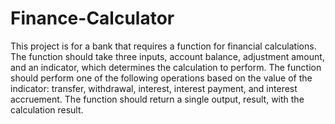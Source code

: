# Finance-Calculator

This project is for a bank that requires a function for financial calculations. The function should take three inputs, account balance, adjustment amount, and an indicator, which determines the calculation to perform. The function should perform one of the following operations based on the value of the indicator: transfer, withdrawal, interest, interest payment, and interest accruement. The function should return a single output, result, with the calculation result.

